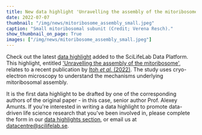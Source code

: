 ```yaml
---
title: New data highlight 'Unravelling the assembly of the mitoribosome' added
date: 2022-07-07
thumbnail: "/img/news/mitoribosome_assembly_small.jpeg"
caption: "Small mitoribosomal subunit (Credit; Verena Resch)."
show_thumbnail_on_page: True
images: ["/img/news/mitoribosome_assembly_small.jpeg"]
---
```


Check out the latest [data highlight](/highlights/) added to the SciLifeLab Data Platform. This highlight, entitled ['Unravelling the assembly of the mitoribosome'](/highlights/unravelling_mitoribosome_assembly/), relates to a recent publication by [Itoh *et al.* (2022)](https://www.nature.com/articles/s41586-022-04795-x). The study uses cryo-electron microscopy to understand the mechanisms underlying mitoribosomal assembly. 

It is the first data highlight to be drafted by one of the corresponding authors of the original paper - in this case, senior author Prof. Alexey Amunts. If you're interested in writing a data highlight to promote data-driven life science research that you've been involved in, please complete the form in our [data highlights section](/highlights/), or email us at datacentre@scilifelab.se.
